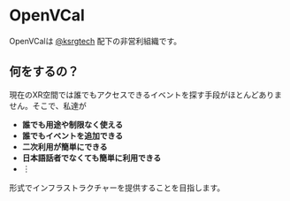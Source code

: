# OpenVCal

OpenVCalは [@ksrgtech](https://github.com/ksrgtech) 配下の非営利組織です。

## 何をするの？

現在のXR空間では誰でもアクセスできるイベントを探す手段がほとんどありません。そこで、私達が
- **誰でも用途や制限なく使える**
- **誰でもイベントを追加できる**
- **二次利用が簡単にできる**
- **日本語話者でなくても簡単に利用できる**
- ︙

形式でインフラストラクチャーを提供することを目指します。
